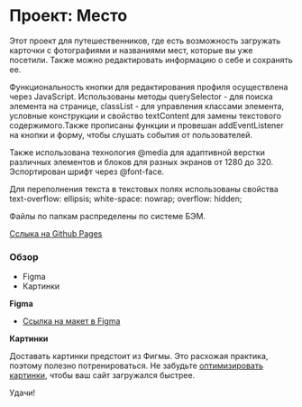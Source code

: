 # Проект: Место

Этот проект для путешественников, где есть возможность загружать карточки с фотографиями и названиями мест, которые вы уже посетили. Также можно редактировать информацию о себе и сохранять ее.

Функциональность кнопки для редактирования профиля осуществлена через JavaScript. Использованы методы querySelector - для поиска элемента на странице, classList - для управления классами элемента, условные конструкции и свойство textContent для замены текстового содержимого.Также прописаны функции и провешан addEventListener на кнопки и форму, чтобы слушать события от пользователей.

Также использована технология @media для адаптивной верстки различных элементов и блоков для разных экранов от 1280 до 320.
Эспортирован шрифт через @font-face.

Для переполнения текста в текстовых полях использованы свойства
text-overflow: ellipsis;
white-space: nowrap;
overflow: hidden;

Файлы по папкам распределены по системе БЭМ.

[Сслыка на Github Pages](https://yuliaovchinnikova.github.io/mesto/index.html)

### Обзор

- Figma
- Картинки

**Figma**

- [Ссылка на макет в Figma](https://www.figma.com/file/2cn9N9jSkmxD84oJik7xL7/JavaScript.-Sprint-4?node-id=0%3A1)

**Картинки**

Доставать картинки предстоит из Фигмы. Это расхожая практика, поэтому полезно потренироваться.
Не забудьте [оптимизировать картинки](https://tinypng.com/), чтобы ваш сайт загружался быстрее.

Удачи!
